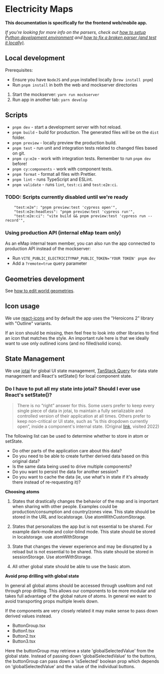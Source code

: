 # Electricity Maps

**This documentation is specifically for the frontend web/mobile app.**

_If you're looking for more info on the parsers, check out [how to setup Python development environment](https://github.com/electricityMaps/electricitymaps-contrib/wiki/Set-up-local-environment#setup-python-development-environment) and [how to fix a broken parser (and test it locally)](https://github.com/electricityMaps/electricitymaps-contrib/wiki/Fixing-a-broken-parser)._

## Local development

Prerequisites:

- Ensure you have `NodeJS` and `pnpm` installed locally (`brew install pnpm`)
- Run `pnpm install` in both the web and mockserver directories

1. Start the mockserver: `yarn run mockserver`
2. Run app in another tab: `yarn develop`

## Scripts

- `pnpm dev` - start a development server with hot reload.
- `pnpm build` - build for production. The generated files will be on the `dist` folder.
- `pnpm preview` - locally preview the production build.
- `pnpm test` - run unit and integration tests related to changed files based on git.
- `pnpm cy:e2e` - work with integration tests. Remember to run `pnpm dev` before!
- `pnpm cy:components` - work with component tests.
  <!-- - `pnpm test:ci` - run all unit and integration tests in CI mode. -->
  <!-- - `pnpm test:e2e` - run all e2e tests with the Cypress Test Runner. -->
  <!-- - `pnpm test:e2e:headless` - run all e2e tests headlessly. -->
- `pnpm format` - format all files with Prettier.
- `pnpm lint` - runs TypeScript and ESLint.
- `pnpm validate` - runs `lint`, `test:ci` and `test:e2e:ci`.

### TODO: Scripts currently disabled until we're ready

```
    "test:e2e": "pnpm preview:test 'cypress open'",
    "test:e2e:headless": "pnpm preview:test 'cypress run'",
    "test:e2e:ci": "vite build && pnpm preview:test 'cypress run --record'",
```

### Using production API (internal eMap team only)

As an eMap internal team member, you can also run the app connected to production API instead of the mockserver:

- Run `VITE_PUBLIC_ELECTRICITYMAP_PUBLIC_TOKEN='YOUR TOKEN' pnpm dev`
- Add a `?remote=true` query parameter

## Geometries development

See [how to edit world geometries](https://github.com/electricityMaps/electricitymaps-contrib/wiki/Edit-world-geometries).

## Icon usage

We use [react-icons](https://github.com/react-icons/react-icons) and by default the app uses the "Heroicons 2" library with "Outline" variants.

If an icon should be missing, then feel free to look into other libraries to find an icon that matches the style. An important rule here is that we ideally want to use only outlined icons (and no filled/solid icons).

## State Management

We use [jotai](https://jotai.org/) for global UI state management, [TanStack Query](https://tanstack.com/query/v4/docs/overview) for data state management and React's setState() for local component state.

### Do I have to put all my state into jotai? Should I ever use React's setState()?

> There is no “right” answer for this. Some users prefer to keep every single piece of data in jotai, to maintain a fully serializable and controlled version of their application at all times. Others prefer to keep non-critical or UI state, such as “is this dropdown currently open”, inside a component's internal state. (Original [link](https://redux.js.org/faq/organizing-state#do-i-have-to-put-all-my-state-into-redux-should-i-ever-use-reacts-setstate), visited 2022)

The following list can be used to determine whether to store in atom or setState.

- Do other parts of the application care about this data?
- Do you need to be able to create further derived data based on this original data?
- Is the same data being used to drive multiple components?
- Do you want to persist the data for another session?
- Do you want to cache the data (ie, use what's in state if it's already there instead of re-requesting it)?

**Choosing atoms**

1. States that drastically changes the behavior of the map and is important when sharing with other people. Examples could be production/consumption and country/zones view. This state should be stored in the URL and localstorage. Use atomWithCustomStorage.

2. States that personalizes the app but is not essential to be shared. For example dark-mode and color-blind mode. This state should be stored in localstorage. use atomWithStorage

3. State that changes the viewer experience and may be disrupted by a reload but is not essential to be shared. This state should be stored in sessionStorage. Use atomWithStorage.

4. All other global state should be able to use the basic atom.

**Avoid prop drilling with global state**

In general all global atoms should be accessed through useAtom and not through prop drilling. This allows our components to be more modular and takes full advantage of the global nature of atoms. In general we want to avoid transporting props multiple levels down.

If the components are very closely related it may make sense to pass down derived values instead.

- ButtonGroup.tsx
- Button1.tsx
- Button2.tsx
- Button3.tsx

Here the buttonGroup may retrieve a state 'globalSelectedValue' from the global state. Instead of passing down 'globalSelectedValue' to the buttons, the buttonGroup can pass down a 'isSelected' boolean prop which depends on 'globalSelectedValue' and the value of the individual buttons.
